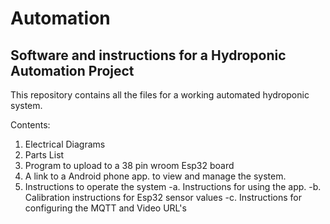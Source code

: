 # Automation
## Software and instructions for a Hydroponic Automation Project

This repository contains all the files for a working automated hydroponic system.

Contents:

1. Electrical Diagrams
2. Parts List
3. Program to upload to a 38 pin wroom Esp32 board
4. A link to a Android phone app. to view and manage the system.
5. Instructions to operate the system
   -a.  Instructions for using the app.
   -b.  Calibration instructions for Esp32 sensor values
   -c.  Instructions for configuring the MQTT and Video URL's
